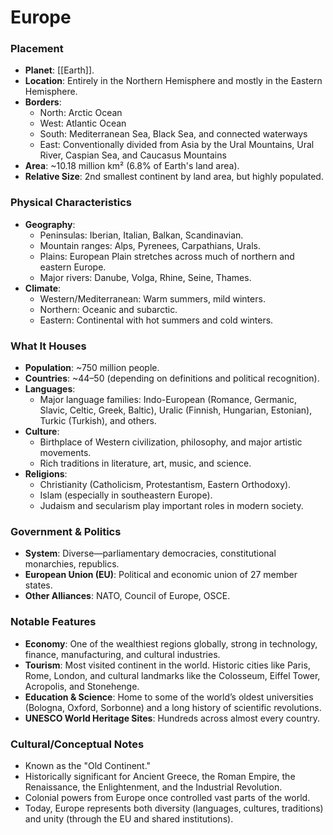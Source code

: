 # Europe

### Placement
- **Planet**: [[Earth]].  
- **Location**: Entirely in the Northern Hemisphere and mostly in the Eastern Hemisphere.  
- **Borders**:  
  - North: Arctic Ocean  
  - West: Atlantic Ocean  
  - South: Mediterranean Sea, Black Sea, and connected waterways  
  - East: Conventionally divided from Asia by the Ural Mountains, Ural River, Caspian Sea, and Caucasus Mountains  
- **Area**: ~10.18 million km² (6.8% of Earth's land area).  
- **Relative Size**: 2nd smallest continent by land area, but highly populated.  

### Physical Characteristics
- **Geography**:  
  - Peninsulas: Iberian, Italian, Balkan, Scandinavian.  
  - Mountain ranges: Alps, Pyrenees, Carpathians, Urals.  
  - Plains: European Plain stretches across much of northern and eastern Europe.  
  - Major rivers: Danube, Volga, Rhine, Seine, Thames.  
- **Climate**:  
  - Western/Mediterranean: Warm summers, mild winters.  
  - Northern: Oceanic and subarctic.  
  - Eastern: Continental with hot summers and cold winters.  

### What It Houses
- **Population**: ~750 million people.  
- **Countries**: ~44–50 (depending on definitions and political recognition).  
- **Languages**:  
  - Major language families: Indo-European (Romance, Germanic, Slavic, Celtic, Greek, Baltic), Uralic (Finnish, Hungarian, Estonian), Turkic (Turkish), and others.  
- **Culture**:  
  - Birthplace of Western civilization, philosophy, and major artistic movements.  
  - Rich traditions in literature, art, music, and science.  
- **Religions**:  
  - Christianity (Catholicism, Protestantism, Eastern Orthodoxy).  
  - Islam (especially in southeastern Europe).  
  - Judaism and secularism play important roles in modern society.  

### Government & Politics
- **System**: Diverse—parliamentary democracies, constitutional monarchies, republics.  
- **European Union (EU)**: Political and economic union of 27 member states.  
- **Other Alliances**: NATO, Council of Europe, OSCE.  

### Notable Features
- **Economy**: One of the wealthiest regions globally, strong in technology, finance, manufacturing, and cultural industries.  
- **Tourism**: Most visited continent in the world. Historic cities like Paris, Rome, London, and cultural landmarks like the Colosseum, Eiffel Tower, Acropolis, and Stonehenge.  
- **Education & Science**: Home to some of the world’s oldest universities (Bologna, Oxford, Sorbonne) and a long history of scientific revolutions.  
- **UNESCO World Heritage Sites**: Hundreds across almost every country.  

### Cultural/Conceptual Notes
- Known as the "Old Continent."  
- Historically significant for Ancient Greece, the Roman Empire, the Renaissance, the Enlightenment, and the Industrial Revolution.  
- Colonial powers from Europe once controlled vast parts of the world.  
- Today, Europe represents both diversity (languages, cultures, traditions) and unity (through the EU and shared institutions).  

